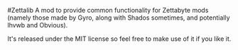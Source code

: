 #Zettalib
A mod to provide common functionality for Zettabyte mods (namely those made by Gyro, along with Shados sometimes, and potentially lhvwb and Obvious). 

It's released under the MIT license so feel free to make use of it if you like it.